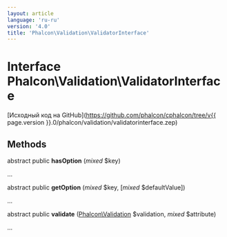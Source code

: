 ```yaml
---
layout: article
language: 'ru-ru'
version: '4.0'
title: 'Phalcon\Validation\ValidatorInterface'
---
```

# Interface **Phalcon\Validation\ValidatorInterface**

[Исходный код на GitHub](https://github.com/phalcon/cphalcon/tree/v{{ page.version }}.0/phalcon/validation/validatorinterface.zep)

## Methods

abstract public **hasOption** (*mixed* $key)

...

abstract public **getOption** (*mixed* $key, [*mixed* $defaultValue])

...

abstract public **validate** ([Phalcon\Validation](Phalcon_Validation) $validation, *mixed* $attribute)

...